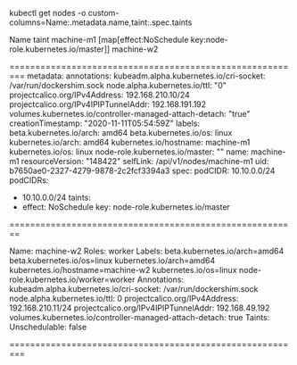 kubectl get nodes -o custom-columns=Name:.metadata.name,taint:.spec.taints

Name         taint
machine-m1   [map[effect:NoSchedule key:node-role.kubernetes.io/master]]
machine-w2   <none>


=========================================================
metadata:
  annotations:
    kubeadm.alpha.kubernetes.io/cri-socket: /var/run/dockershim.sock
    node.alpha.kubernetes.io/ttl: "0"
    projectcalico.org/IPv4Address: 192.168.210.10/24
    projectcalico.org/IPv4IPIPTunnelAddr: 192.168.191.192
    volumes.kubernetes.io/controller-managed-attach-detach: "true"
  creationTimestamp: "2020-11-11T05:54:59Z"
  labels:
    beta.kubernetes.io/arch: amd64
    beta.kubernetes.io/os: linux
    kubernetes.io/arch: amd64
    kubernetes.io/hostname: machine-m1
    kubernetes.io/os: linux
    node-role.kubernetes.io/master: ""
  name: machine-m1
  resourceVersion: "148422"
  selfLink: /api/v1/nodes/machine-m1
  uid: b7650ae0-2327-4279-9878-2c2fcf3394a3
spec:
  podCIDR: 10.10.0.0/24
  podCIDRs:
  - 10.10.0.0/24
  taints:
  - effect: NoSchedule
    key: node-role.kubernetes.io/master

========================================================

Name:               machine-w2
Roles:              worker
Labels:             beta.kubernetes.io/arch=amd64
                    beta.kubernetes.io/os=linux
                    kubernetes.io/arch=amd64
                    kubernetes.io/hostname=machine-w2
                    kubernetes.io/os=linux
                    node-role.kubernetes.io/worker=worker
Annotations:        kubeadm.alpha.kubernetes.io/cri-socket: /var/run/dockershim.sock
                    node.alpha.kubernetes.io/ttl: 0
                    projectcalico.org/IPv4Address: 192.168.210.11/24
                    projectcalico.org/IPv4IPIPTunnelAddr: 192.168.49.192
                    volumes.kubernetes.io/controller-managed-attach-detach: true
Taints:             <none>
Unschedulable:      false

=========================================================

